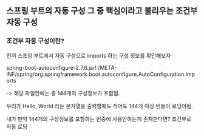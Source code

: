## 스프링 부트의 자동 구성 그 중 핵심이라고 불리우는 조건부 자동 구성

<div>

### 조건부 자동 구성이란?

먼저 스프링 부트에서 자동 구성으로 imports 하는 구성 정보를 확인해보자

spring-boot-autoconfigure-2.7.6.jar!
/META-INF/spring/org.springframework.boot.autoconfigure.AutoConfiguration.imports

-> 해당 파일안에는 총 144개의 구성정보가 포함됨.

우리가 Hello, World 라는 문자열을 출력할때도 적어도 144개 이상 빈들이 로딩이됨.

내가 만약 144개의 구성정보를 포함하는 빈중에 사용안하는게 존재한다면? 조건부로 자동 로딩

</div>
